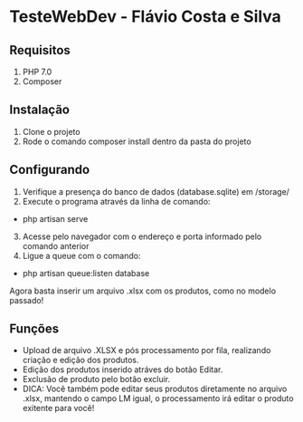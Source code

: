 # TesteWebDev - Flávio Costa e Silva
## Requisitos
1. PHP 7.0
2. Composer

## Instalação
1. Clone o projeto
2. Rode o comando composer install dentro da pasta do projeto

## Configurando
1. Verifique a presença do banco de dados (database.sqlite) em /storage/
2. Execute o programa através da linha de comando: 
* php artisan serve
3. Acesse pelo navegador com o endereço e porta informado pelo comando anterior
4. Ligue a queue com o comando: 
* php artisan queue:listen database

Agora basta inserir um arquivo .xlsx com 
os produtos, como no modelo passado!

## Funções
* Upload de arquivo .XLSX e pós processamento por fila, realizando criação e edição dos produtos.
* Edição dos produtos inserido atráves do botão Editar.
* Exclusão de produto pelo botão excluir.
* DICA: Você também pode editar seus produtos diretamente no arquivo .xlsx, mantendo o campo LM igual, o processamento irá editar o produto exitente para você!